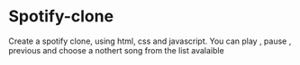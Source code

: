 # Spotify-clone
Create a spotify clone, using html, css and javascript. You can play , pause , previous and choose a nothert song from the list avalaible
